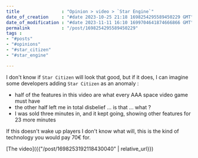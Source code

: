 ```yaml
---
title                : "Opinion > video > `Star Engine`"
date_of_creation     : "#date 2023-10-25 21:18 1698254295589450229 GMT"
date_of_modification : "#date 2023-11-11 16:10 1699704641874666866 GMT"
permalink            : "/post/1698254295589450229"
tags :
- "#posts"
- "#opinions"
- "#star_citizen"
- "#star_engine"

---
```


I don't know if `Star Citizen` will look that good, but if it does, I can imagine some developers adding `Star Citizen` as an anomaly :
- half of the features in this video are what every AAA space video game must have
- the other half left me in total disbelief ... is that ... what ?
- I was sold three minutes in, and it kept going, showing other features for 23 more minutes

If this doesn't wake up players I don't know what will, this is the kind of technology you would pay 70€ for.

[The video]({{"/post/1698253192118430040" | relative_url}})
